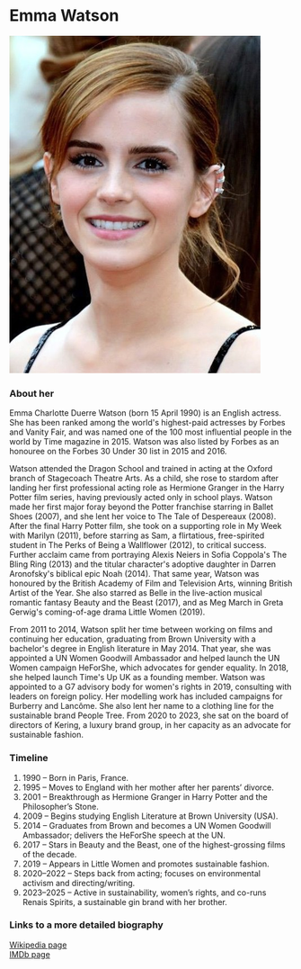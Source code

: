 # Emma Watson

![Emma Watson](emma-watson.jpg)

### About her

Emma Charlotte Duerre Watson (born 15 April 1990) is an English actress. She has been ranked among the world's highest-paid actresses by Forbes and Vanity Fair, and was named one of the 100 most influential people in the world by Time magazine in 2015. Watson was also listed by Forbes as an honouree on the Forbes 30 Under 30 list in 2015 and 2016.

Watson attended the Dragon School and trained in acting at the Oxford branch of Stagecoach Theatre Arts. As a child, she rose to stardom after landing her first professional acting role as Hermione Granger in the Harry Potter film series, having previously acted only in school plays. Watson made her first major foray beyond the Potter franchise starring in Ballet Shoes (2007), and she lent her voice to The Tale of Despereaux (2008). After the final Harry Potter film, she took on a supporting role in My Week with Marilyn (2011), before starring as Sam, a flirtatious, free-spirited student in The Perks of Being a Wallflower (2012), to critical success. Further acclaim came from portraying Alexis Neiers in Sofia Coppola's The Bling Ring (2013) and the titular character's adoptive daughter in Darren Aronofsky's biblical epic Noah (2014). That same year, Watson was honoured by the British Academy of Film and Television Arts, winning British Artist of the Year. She also starred as Belle in the live-action musical romantic fantasy Beauty and the Beast (2017), and as Meg March in Greta Gerwig's coming-of-age drama Little Women (2019).

From 2011 to 2014, Watson split her time between working on films and continuing her education, graduating from Brown University with a bachelor's degree in English literature in May 2014. That year, she was appointed a UN Women Goodwill Ambassador and helped launch the UN Women campaign HeForShe, which advocates for gender equality. In 2018, she helped launch Time's Up UK as a founding member. Watson was appointed to a G7 advisory body for women's rights in 2019, consulting with leaders on foreign policy. Her modelling work has included campaigns for Burberry and Lancôme. She also lent her name to a clothing line for the sustainable brand People Tree. From 2020 to 2023, she sat on the board of directors of Kering, a luxury brand group, in her capacity as an advocate for sustainable fashion.

### Timeline
1. 1990 – Born in Paris, France.
2. 1995 – Moves to England with her mother after her parents’ divorce.
3. 2001 – Breakthrough as Hermione Granger in Harry Potter and the Philosopher’s Stone.
4. 2009 – Begins studying English Literature at Brown University (USA).
5. 2014 – Graduates from Brown and becomes a UN Women Goodwill Ambassador; delivers the HeForShe speech at the UN.
6. 2017 – Stars in Beauty and the Beast, one of the highest-grossing films of the decade.
7. 2019 – Appears in Little Women and promotes sustainable fashion.
8. 2020–2022 – Steps back from acting; focuses on environmental activism and directing/writing.
9. 2023–2025 – Active in sustainability, women’s rights, and co-runs Renais Spirits, a sustainable gin brand with her brother.

### Links to a more detailed biography
[Wikipedia page](https://en.wikipedia.org/wiki/Emma_Watson)  
[IMDb page](https://www.imdb.com/name/nm0914612/bio/)

